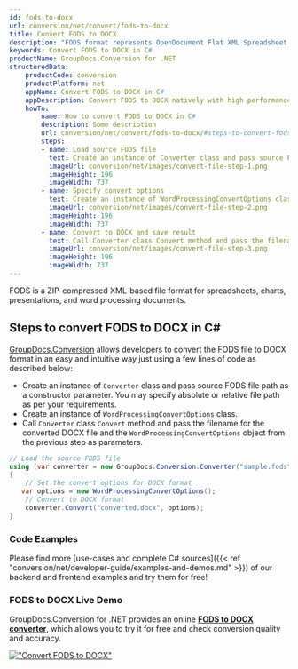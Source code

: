 ```yaml
---
id: fods-to-docx
url: conversion/net/convert/fods-to-docx
title: Convert FODS to DOCX
description: "FODS format represents OpenDocument Flat XML Spreadsheet with .fods extension. Learn how to convert FODS to DOCX file programmatically in C# language using GroupDocs.Conversion for .NET library."
keywords: Convert FODS to DOCX in C#
productName: GroupDocs.Conversion for .NET
structuredData:
    productCode: conversion
    productPlatform: net
    appName: Convert FODS to DOCX in C#
    appDescription: Convert FODS to DOCX natively with high performance using C# language and server side GroupDocs.Conversion for .NET APIs, without the use of any software like Microsoft or Open Office.
    howTo:
        name: How to convert FODS to DOCX in C# 
        description: Some description
        url: conversion/net/convert/fods-to-docx/#steps-to-convert-fods-to-docx-in-c
        steps:
        - name: Load source FODS file 
          text: Create an instance of Converter class and pass source FODS file path as a constructor parameter. You may specify absolute or relative file path as per your requirements. 
          imageUrl: conversion/net/images/convert-file-step-1.png
          imageHeight: 196
          imageWidth: 737
        - name: Specify convert options 
          text: Create an instance of WordProcessingConvertOptions class.
          imageUrl: conversion/net/images/convert-file-step-2.png
          imageHeight: 196
          imageWidth: 737
        - name: Convert to DOCX and save result 
          text: Call Converter class Convert method and pass the filename for the converted HTML file and the WordProcessingConvertOptions object from the previous step as parameters.
          imageUrl: conversion/net/images/convert-file-step-3.png
          imageHeight: 196
          imageWidth: 737
---
```


FODS is a ZIP-compressed XML-based file format for spreadsheets, charts, presentations, and word processing documents.

## Steps to convert FODS to DOCX in C#

[GroupDocs.Conversion](https://products.groupdocs.com/conversion/net) allows developers to convert the FODS file to DOCX format in an easy and intuitive way just using a few lines of code as described below:

* Create an instance of `Converter` class and pass source FODS file path as a constructor parameter. You may specify absolute or relative file path as per your requirements. 
* Create an instance of `WordProcessingConvertOptions` class.
* Call `Converter` class `Convert` method and pass the filename for the converted DOCX file and the `WordProcessingConvertOptions` object from the previous step as parameters.

```csharp
// Load the source FODS file
using (var converter = new GroupDocs.Conversion.Converter("sample.fods"))
{
    // Set the convert options for DOCX format
   var options = new WordProcessingConvertOptions();
    // Convert to DOCX format
    converter.Convert("converted.docx", options);
}
```

### Code Examples

Please find more [use-cases and complete C# sources]({{< ref "conversion/net/developer-guide/examples-and-demos.md" >}}) of our backend and frontend examples and try them for free!

### FODS to DOCX Live Demo

GroupDocs.Conversion for .NET provides an online [**FODS to DOCX converter**](https://products.groupdocs.app/conversion/fods-to-docx), which allows you to try it for free and check conversion quality and accuracy.

[!["Convert FODS to DOCX"](conversion/net/images/convert-to-docx/convert-fods-to-docx.png)](https://products.groupdocs.app/conversion/fods-to-docx)